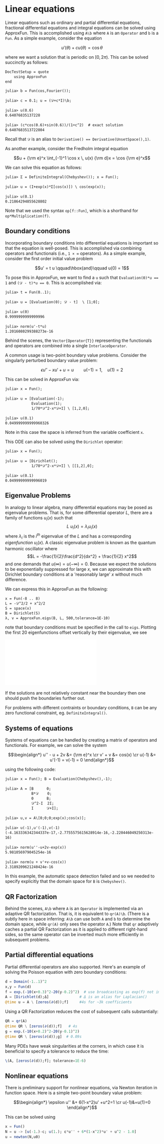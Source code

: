 # Linear equations

Linear equations such as ordinary and partial differential equations,
 fractional differential equations and integral equations can be solved using ApproxFun.
This is accomplished using `A\b` where `A` is an `Operator` and `b`
is a `Fun`.  As a simple example, consider the equation

$$u'(\theta) + cu(\theta) = \cos\theta$$

where we want a solution that is periodic on $[0,2\pi)$.  This can be solved succinctly
as follows:
```@meta
DocTestSetup = quote
    using ApproxFun
end
```
```jldoctest
julia> b = Fun(cos,Fourier());

julia> c = 0.1; u = (𝒟+c*I)\b;

julia> u(0.6)
0.64076835137228

julia> (c*cos(0.6)+sin(0.6))/(1+c^2)  # exact solution
0.6407683513722804
```
Recall that `𝒟` is an alias to `Derivative() == Derivative(UnsetSpace(),1)`.

As another example, consider the Fredholm integral equation

$$u + {\rm e}^x \int_{-1}^1 \cos x \, u(x) {\rm d}x = \cos {\rm e}^x$$

We can solve this equation as follows:
```jldoctest
julia> Σ = DefiniteIntegral(Chebyshev()); x = Fun();

julia> u = (I+exp(x)*Σ[cos(x)]) \ cos(exp(x));

julia> u(0.1)
0.21864294855628802
```
Note that we used the syntax `op[f::Fun]`, which is a shorthand for `op*Multiplication(f)`.

## Boundary conditions

Incorporating boundary conditions into differential equations is important
so that the equation is well-posed.  This is accomplished via combining
operators and functionals (i.e., `1 × ∞` operators).  As a simple example, consider the first order
initial value problem

$$u' = t u \qquad\hbox{and}\qquad u(0) = 1$$

To pose this in ApproxFun, we want to find a `u` such that `Evaluation(0)*u == 1`
and `(𝒟 - t)*u == 0`.  This is accomplished via:
```jldoctest
julia> t = Fun(0..1);

julia> u = [Evaluation(0); 𝒟 - t]  \ [1;0];

julia> u(0)
0.9999999999999996

julia> norm(u'-t*u)
1.2016080299388273e-16
```
Behind the scenes, the `Vector{Operator{T}}` representing the functionals
and operators are combined into a single `InterlaceOperator`.

A common usage is two-point boundary value problems. Consider
the singularly perturbed boundary value problem:

$$\epsilon u''-xu'+u = u \qquad u(-1) = 1,\quad u(1) = 2$$

This can be solved in ApproxFun via:
```jldoctest
julia> x = Fun();

julia> u = [Evaluation(-1);
            Evaluation(1);
            1/70*𝒟^2-x*𝒟+I] \ [1,2,0];

julia> u(0.1)
0.049999999999960326
```
Note in this case the space is inferred from the variable coefficient `x`.

This ODE can also be solved using the `Dirichlet` operator:
```jldoctest
julia> x = Fun();

julia> u = [Dirichlet();
            1/70*𝒟^2-x*𝒟+I] \ [[1,2],0];

julia> u(0.1)
0.04999999999996019
```

## Eigenvalue Problems

In analogy to linear algebra, many differential equations may be posed as eigenvalue problems. That is, for some differential operator $L$, there are a family of functions $u_i(x)$ such that
$$
L~u_i(x) = \lambda_i u_i(x)
$$
where $\lambda_i$ is the $i^{th}$ eigenvalue of the $L$ and has a corresponding *eigenfunction* $u_i(x)$. A classic eigenvalue problem is known as the quantum harmonic oscillator where
$$L = -\frac{1}{2}\frac{d^2}{dx^2} + \frac{1}{2} x^2$$
and one demands that $u(\infty) = u(-\infty) = 0$. Because we expect the solutions to be exponentially suppressed for large $x$, we can approximate this with Dirichlet boundary conditions at a 'reasonably large' $x$ without much difference.

We can express this in ApproxFun as the following:
```jldoctest
x = Fun(-8 .. 8)
L = -𝒟^2/2 + x^2/2
S = space(x)
B = Dirichlet(S)
λ, v = ApproxFun.eigs(B, L, 500,tolerance=1E-10)
```
note that boundary conditions must be specified in the call to `eigs`. Plotting the first $20$ eigenfunctions offset vertically by their eigenvalue, we see

![harmonic_eigs](../assets/Harmonic_eigs.pdf)

If the solutions are not relatively constant near the boundary then one should push the boundaries further out.

For problems with different contraints or boundary conditions, `B` can be any zero functional constraint, eg. `DefiniteIntegral()`.

## Systems of equations

Systems of equations can be handled by creating a matrix of operators and
functionals.  For example, we can solve the system

$$\begin{align*}
    u'' - u + 2v &= {\rm e}^x  \cr
    v' + v &= cos(x) \cr
    u(-1) &= u'(-1) = v(-1) = 0
\end{align*}$$

using the following code:
```jldoctest
julia> x = Fun(); B = Evaluation(Chebyshev(),-1);

julia> A = [B      0;
            B*𝒟    0;
            0      B;
            𝒟^2-I  2I;
            I      𝒟+I];

julia> u,v = A\[0;0;0;exp(x);cos(x)];

julia> u(-1),u'(-1),v(-1)
(-4.163336342344337e-17,-2.7755575615628914e-16,-2.220446049250313e-16)

julia> norm(u''-u+2v-exp(x))
5.981056979045254e-16

julia> norm(u + v'+v-cos(x))
2.3189209621240424e-16
```
In this example, the automatic space detection failed and so we needed
to specify explicitly that the domain space for `B` is `Chebyshev()`.


## QR Factorization

Behind the scenes, `A\b` where `A` is an `Operator` is implemented via
an adaptive QR factorization.  That is, it is equivalent to
`qr(A)\b`.  (There is a subtly here in space inferring: `A\b` can use
    both `A` and `b` to determine the domain space, while `qr(A)` only
    sees the operator `A`.)
      Note that `qr` adaptively caches a partial QR Factorization
as it is applied to different right-hand sides, so the same operator can be
inverted much more efficiently in subsequent problems.


## Partial differential equations

Partial differential operators are also supported.  Here's an example
of solving the Poisson equation with zero boundary conditions:
```julia
d = Domain(-1..1)^2
x,y = Fun(d)
f = exp.(-10(x+0.3)^2-20(y-0.2)^2)  # use broadcasting as exp(f) not implemented in 2D
A = [Dirichlet(d);Δ]              # Δ is an alias for Laplacian()
@time u = A \ [zeros(∂(d));f]     #4s for ~3k coefficients
```
Using a QR Factorization
reduces the cost of subsequent calls substantially:
```julia
QR = qr(A)
@time QR \ [zeros(∂(d));f]   # 4s
g = exp.(-10(x+0.2)^2-20(y-0.1)^2)
@time QR \ [zeros(∂(d));g]  # 0.09s
```

Many PDEs have weak singularities at the corners, in which case it is beneficial to
specify a tolerance to reduce the time:
```julia
\(A, [zeros(∂(d));f]; tolerance=1E-6)
```


## Nonlinear equations

There is preliminary support for nonlinear equations, via Newton iteration
in function space.  Here is a simple two-point boundary value problem:

$$\begin{align*}
    \epsilon u'' &+ 6(1-x^2)u' +u^2=1 \cr
    u(-1)&=u(1)=0
\end{align*}$$

This can be solved using
```julia
x = Fun()
N = u -> [u(-1.)-c; u(1.); ε*u'' + 6*(1-x^2)*u' + u^2 - 1.0]
u = newton(N,u0)
```

